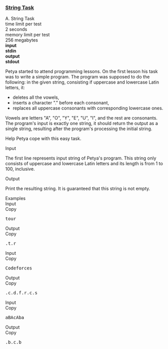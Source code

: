 <h3><a href="https://codeforces.com/contest/118/problem/A" target="_blank" rel="noopener noreferrer">String Task</a></h3>

<div class="header"><div class="title">A. String Task</div><div class="time-limit"><div class="property-title">time limit per test</div>2 seconds</div><div class="memory-limit"><div class="property-title">memory limit per test</div>256 megabytes</div><div class="input-file input-standard" style="font-weight: bold"><div class="property-title">input</div>stdin</div><div class="output-file output-standard" style="font-weight: bold"><div class="property-title">output</div>stdout</div></div><div><p>Petya started to attend programming lessons. On the first lesson his task was to write a simple program. The program was supposed to do the following: in the given string, consisting if uppercase and lowercase Latin letters, it: </p><ul> <li> deletes all the vowels, </li><li> inserts a character "<span class="tex-font-style-tt">.</span>" before each consonant, </li><li> replaces all uppercase consonants with corresponding lowercase ones. </li></ul><p>Vowels are letters "A", "O", "Y", "E", "U", "I", and the rest are consonants. The program's input is exactly one string, it should return the output as a single string, resulting after the program's processing the initial string.</p><p>Help Petya cope with this easy task.</p></div><div class="input-specification"><div class="section-title">Input</div><p>The first line represents input string of Petya's program. This string only consists of uppercase and lowercase Latin letters and its length is from <span class="tex-span">1</span> to <span class="tex-span">100</span>, inclusive.</p></div><div class="output-specification"><div class="section-title">Output</div><p>Print the resulting string. It is guaranteed that this string is not empty.</p></div><div class="sample-tests"><div class="section-title">Examples</div><div class="sample-test"><div class="input"><div class="title">Input<div title="Copy" data-clipboard-target="#id007353123405007188" id="id00010214353569004686" class="input-output-copier">Copy</div></div><pre id="id007353123405007188">tour<br></pre></div><div class="output"><div class="title">Output<div title="Copy" data-clipboard-target="#id0020490187910793511" id="id00742836777476534" class="input-output-copier">Copy</div></div><pre id="id0020490187910793511">.t.r<br></pre></div><div class="input"><div class="title">Input<div title="Copy" data-clipboard-target="#id0012930389273370446" id="id007760925710295893" class="input-output-copier">Copy</div></div><pre id="id0012930389273370446">Codeforces<br></pre></div><div class="output"><div class="title">Output<div title="Copy" data-clipboard-target="#id00705212035792518" id="id0003420036793913439" class="input-output-copier">Copy</div></div><pre id="id00705212035792518">.c.d.f.r.c.s<br></pre></div><div class="input"><div class="title">Input<div title="Copy" data-clipboard-target="#id0024236935482288002" id="id009346312105359911" class="input-output-copier">Copy</div></div><pre id="id0024236935482288002">aBAcAba<br></pre></div><div class="output"><div class="title">Output<div title="Copy" data-clipboard-target="#id0024148117592594032" id="id009901390298835042" class="input-output-copier">Copy</div></div><pre id="id0024148117592594032">.b.c.b<br></pre></div></div></div>
